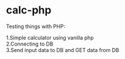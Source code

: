 # calc-php

Testing things with PHP:

1.Simple calculator using vanilla php <br />
2.Connecting to DB <br />
3.Send input data to DB and GET data from DB <br />
